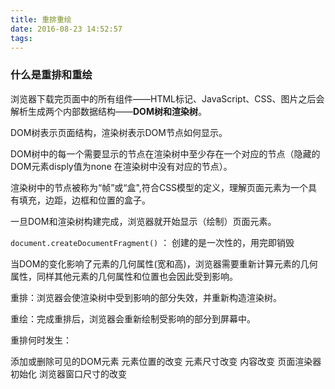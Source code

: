 ```yaml
---
title: 重排重绘
date: 2016-08-23 14:52:57
tags:
---
```



### 什么是重排和重绘
浏览器下载完页面中的所有组件——HTML标记、JavaScript、CSS、图片之后会解析生成两个内部数据结构——**DOM树和渲染树**。


DOM树表示页面结构，渲染树表示DOM节点如何显示。


DOM树中的每一个需要显示的节点在渲染树中至少存在一个对应的节点（隐藏的DOM元素disply值为none 在渲染树中没有对应的节点）。

渲染树中的节点被称为“帧”或“盒",符合CSS模型的定义，理解页面元素为一个具有填充，边距，边框和位置的盒子。

一旦DOM和渲染树构建完成，浏览器就开始显示（绘制）页面元素。




`document.createDocumentFragment()` ： 创建的是一次性的，用完即销毁


当DOM的变化影响了元素的几何属性(宽和高)，浏览器需要重新计算元素的几何属性，同样其他元素的几何属性和位置也会因此受到影响。
 
重排：浏览器会使渲染树中受到影响的部分失效，并重新构造渲染树。
 
重绘：完成重排后，浏览器会重新绘制受影响的部分到屏幕中。

重排何时发生：
 
 
添加或删除可见的DOM元素
元素位置的改变
元素尺寸改变
内容改变
页面渲染器初始化
浏览器窗口尺寸的改变